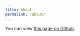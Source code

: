 ```yaml
---
title: About
permalink: /about/
---
```



You can view [this page on Github](https://github.com/ksilz/how-java-today).

